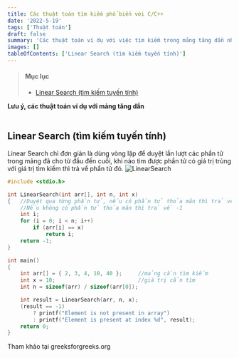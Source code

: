 ```yaml
---
title: Các thuật toán tìm kiếm phổ biến với C/C++
date: '2022-5-19'
tags: ['Thuật toán']
draft: false
summary: 'Các thuật toán ví dụ với việc tìm kiếm trong mảng tăng dần như: Linear Search, Binary Search, Jump Search, Interpolation Search, Exponential Search, Ternary Search'
images: []
tableOfContents: ['Linear Search (tìm kiếm tuyến tính)']
---
```


> #### Mục lục
>
> - [Linear Search (tìm kiếm tuyến tính)](#1)

**Lưu ý, các thuật toán ví dụ với mảng tăng dần**
<br id="1"></br>

## Linear Search (tìm kiếm tuyến tính)

Linear Search chỉ đơn giản là dùng vòng lặp để duyệt lần lượt các phần tử trong mảng đã cho từ đầu đến cuối, khi nào tìm được phần tử có giá trị trùng với giá trị tìm kiếm thì trả về phần tử đó.
![LinearSearch](https://media.geeksforgeeks.org/wp-content/cdn-uploads/Linear-Search.png)

```c
#include <stdio.h>

int LinearSearch(int arr[], int n, int x)
{   //Duyệt qua từng phần tử, nếu có phần tử thỏa mãn thì trả về index của phần tử đó
    //Nếu không có phần tử thỏa mãn thì trả về -1
    int i;
    for (i = 0; i < n; i++)
        if (arr[i] == x)
            return i;
    return -1;
}

int main()
{
    int arr[] = { 2, 3, 4, 10, 40 };     //mảng cần tìm kiếm
    int x = 10;                          //giá trị cần tìm
    int n = sizeof(arr) / sizeof(arr[0]);

    int result = LinearSearch(arr, n, x);
    (result == -1)
        ? printf("Element is not present in array")
        : printf("Element is present at index %d", result);
    return 0;
}
```

Tham khảo tại greeksforgreeks.org
